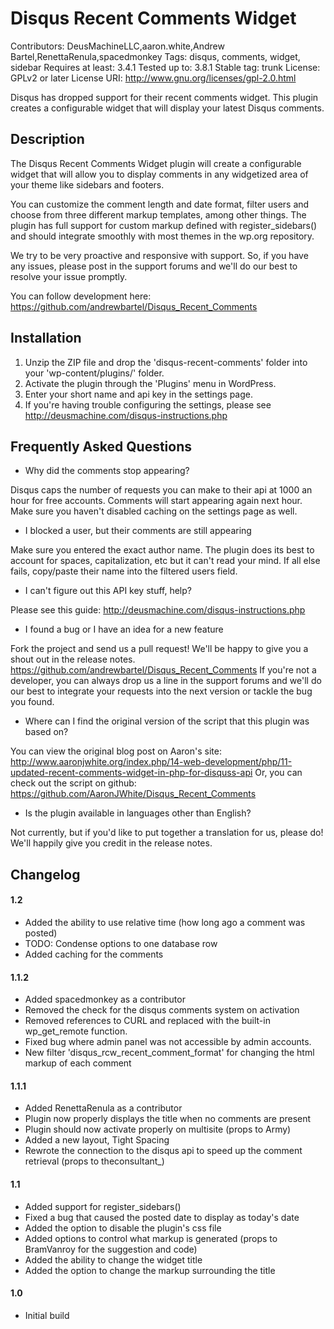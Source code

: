 # Disqus Recent Comments Widget

Contributors: DeusMachineLLC,aaron.white,Andrew Bartel,RenettaRenula,spacedmonkey
Tags: disqus, comments, widget, sidebar
Requires at least: 3.4.1
Tested up to: 3.8.1
Stable tag: trunk
License: GPLv2 or later
License URI: http://www.gnu.org/licenses/gpl-2.0.html

Disqus has dropped support for their recent comments widget.  This plugin creates a configurable widget that will display your latest Disqus comments.

## Description

The Disqus Recent Comments Widget plugin will create a configurable widget that will allow you to display comments in any widgetized area of your theme like sidebars and footers.

You can customize the comment length and date format, filter users and choose from three different markup templates, among other things.  The plugin has full support for custom markup defined with register_sidebars() and should integrate smoothly with most themes in the wp.org repository.

We try to be very proactive and responsive with support.  So, if you have any issues, please post in the support forums and we'll do our best to resolve your issue promptly.

You can follow development here: https://github.com/andrewbartel/Disqus_Recent_Comments

## Installation

1. Unzip the ZIP file and drop the 'disqus-recent-comments' folder into your 'wp-content/plugins/' folder.
2. Activate the plugin through the 'Plugins' menu in WordPress.
3. Enter your short name and api key in the settings page.
4. If you're having trouble configuring the settings, please see http://deusmachine.com/disqus-instructions.php

## Frequently Asked Questions

- Why did the comments stop appearing?

Disqus caps the number of requests you can make to their api at 1000 an hour for free accounts. Comments will start appearing again next hour.  Make sure you haven't disabled caching on the settings page as well.

- I blocked a user, but their comments are still appearing

Make sure you entered the exact author name. The plugin does its best to account for spaces, capitalization, etc but it can't read your mind. If all else fails, copy/paste their name into the filtered users field.

- I can't figure out this API key stuff, help?

Please see this guide: http://deusmachine.com/disqus-instructions.php

- I found a bug or I have an idea for a new feature

Fork the project and send us a pull request! We'll be happy to give you a shout out in the release notes. https://github.com/andrewbartel/Disqus_Recent_Comments
If you're not a developer, you can always drop us a line in the support forums and we'll do our best to integrate your requests into the next version or tackle the bug you found.

- Where can I find the original version of the script that this plugin was based on?

You can view the original blog post on Aaron's site: http://www.aaronjwhite.org/index.php/14-web-development/php/11-updated-recent-comments-widget-in-php-for-disquss-api
Or, you can check out the script on github: https://github.com/AaronJWhite/Disqus_Recent_Comments

- Is the plugin available in languages other than English?

Not currently, but if you'd like to put together a translation for us, please do!  We'll happily give you credit in the release notes.

## Changelog

#### 1.2

* Added the ability to use relative time (how long ago a comment was posted)
* TODO: Condense options to one database row
* Added caching for the comments

#### 1.1.2

* Added spacedmonkey as a contributor
* Removed the check for the disqus comments system on activation
* Removed references to CURL and replaced with the built-in wp_get_remote function.
* Fixed bug where admin panel was not accessible by admin accounts.
* New filter 'disqus_rcw_recent_comment_format' for changing the html markup of each comment

#### 1.1.1

* Added RenettaRenula as a contributor
* Plugin now properly displays the title when no comments are present
* Plugin should now activate properly on multisite (props to Army)
* Added a new layout, Tight Spacing
* Rewrote the connection to the disqus api to speed up the comment retrieval (props to theconsultant_)

#### 1.1

* Added support for register_sidebars()
* Fixed a bug that caused the posted date to display as today's date
* Added the option to disable the plugin's css file
* Added options to control what markup is generated (props to BramVanroy for the suggestion and code)
* Added the ability to change the widget title
* Added the option to change the markup surrounding the title

#### 1.0

* Initial build